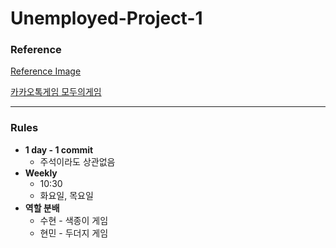 # Unemployed-Project-1

### Reference

[Reference Image](./ReferenceImage.png)

[카카오톡게임 모두의게임](https://youtu.be/LpPaWQskAOA)

---

### Rules

- **1 day - 1 commit**
    - 주석이라도 상관없음
- **Weekly**
    - 10:30
    - 화요일, 목요일
- **역할 분배**
    - 수현 - 색종이 게임
    - 현민 - 두더지 게임
